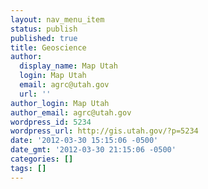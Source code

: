```yaml
---
layout: nav_menu_item
status: publish
published: true
title: Geoscience
author:
  display_name: Map Utah
  login: Map Utah
  email: agrc@utah.gov
  url: ''
author_login: Map Utah
author_email: agrc@utah.gov
wordpress_id: 5234
wordpress_url: http://gis.utah.gov/?p=5234
date: '2012-03-30 15:15:06 -0500'
date_gmt: '2012-03-30 21:15:06 -0500'
categories: []
tags: []
---
```


